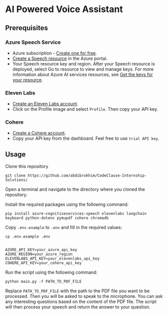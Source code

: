 # AI Powered Voice Assistant

## Prerequisites

### Azure Speech Service

- Azure subscription - [Create one for free](https://azure.microsoft.com/free/cognitive-services).
- [Create a Speech resource](https://portal.azure.com/#create/Microsoft.CognitiveServicesSpeechServices) in the Azure portal.
- Your Speech resource key and region. After your Speech resource is deployed, select Go to resource to view and manage keys. For more information about Azure AI services resources, see [Get the keys for your resource](https://learn.microsoft.com/en-us/azure/ai-services/multi-service-resource?pivots=azportal#get-the-keys-for-your-resource).

### Eleven Labs

- [Create an Eleven Labs account](https://elevenlabs.io/).
- Click on the Profile image and select `Profile`. Then copy your API key.

### Cohere

- [Create a Cohere account](https://cohere.ai/).
- Copy your API key from the dashboard. Feel free to use `trial API key`.

## Usage

Clone this repository

```shell
git clone https://github.com/abdibrokhim/CodeClause-Internship-Solutions/
```

Open a terminal and navigate to the directory where you cloned the repository.

Install the required packages using the following command:

```shell
pip install azure-cognitiveservices-speech elevenlabs langchain keyboard python-dotenv pymupdf cohere chromadb
```
Copy `.env.example` to `.env` and fill in the required values:

```shell
cp .env.example .env
```

```shell

AZURE_API_KEY=your_azure_api_key
AZURE_REGION=your_azure_region
ELEVENLABS_API_KEY=your_elevenlabs_api_key
COHERE_API_KEY=your_cohere_api_key
```

Run the script using the following command:

```shell
python main.py -f PATH_TO_PDF_FILE
```

Replace `PATH_TO_PDF_FILE` with the path to the PDF file you want to be processed. Then you will be asked to speak to the microphone. You can ask any interesting questions based on the content of the PDF file. The script will then process your speech and return the answer to your question.
